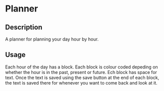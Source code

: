 # Planner

## Description
A planner for planning your day hour by hour. 

## Usage
Each hour of the day has a block. Each block is colour coded depeding on whether the hour is in the past, present or future. Ech block has space for text. Once the text is saved using the save button at the end of each block, the text is saved there for whenever you want to come back and look at it.
